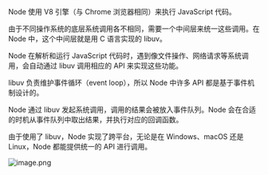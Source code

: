 Node 使用 V8 引擎（与 Chrome 浏览器相同）来执行 JavaScript 代码。

由于不同操作系统的底层系统调用各不相同，需要一个中间层来统一这些调用。在 Node 中，这个中间层就是用 C 语言实现的 libuv。

Node 在解析和运行 JavaScript 代码时，遇到像文件操作、网络请求等系统调用，会自动通过 libuv 调用相应的 API 来实现这些功能。

libuv 负责维护事件循环（event loop），所以 Node 中许多 API 都是基于事件机制设计的。

Node 通过 libuv 发起系统调用，调用的结果会被放入事件队列。Node 会在合适的时机从事件队列中取出结果，并执行对应的回调函数。

由于使用了 libuv，Node 实现了跨平台，无论是在 Windows、macOS 还是 Linux，Node 都能提供统一的 API 进行调用。

![image.png](https://s2.loli.net/2025/06/28/vPxOH2qSfj7rpoR.png) 